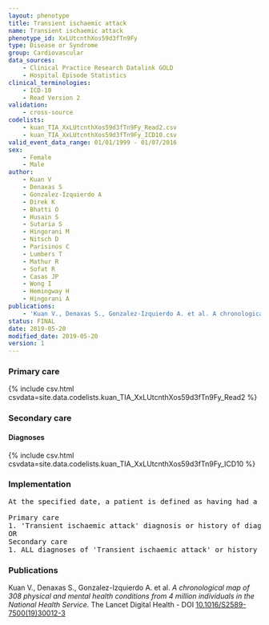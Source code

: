 ```yaml
---
layout: phenotype
title: Transient ischaemic attack
name: Transient ischaemic attack
phenotype_id: XxLUtcnthXos59d3fTn9Fy 
type: Disease or Syndrome
group: Cardiovascular
data_sources: 
    - Clinical Practice Research Datalink GOLD
    - Hospital Episode Statistics
clinical_terminologies: 
    - ICD-10
    - Read Version 2
validation: 
    - cross-source
codelists: 
    - kuan_TIA_XxLUtcnthXos59d3fTn9Fy_Read2.csv
    - kuan_TIA_XxLUtcnthXos59d3fTn9Fy_ICD10.csv
valid_event_data_range: 01/01/1999 - 01/07/2016
sex: 
    - Female
    - Male
author: 
    - Kuan V
    - Denaxas S
    - Gonzalez-Izquierdo A
    - Direk K
    - Bhatti O
    - Husain S
    - Sutaria S
    - Hingorani M
    - Nitsch D
    - Parisinos C
    - Lumbers T
    - Mathur R
    - Sofat R
    - Casas JP
    - Wong I
    - Hemingway H
    - Hingorani A
publications: 
    - 'Kuan V., Denaxas S., Gonzalez-Izquierdo A. et al. A chronological map of 308 physical and mental health conditions from 4 million individuals in the National Health Service. The Lancet Digital Health - DOI: 10.1016/S2589-7500(19)30012-3' 
status: FINAL
date: 2019-05-20
modified_date: 2019-05-20
version: 1
---
```

### Primary care 
{% include csv.html csvdata=site.data.codelists.kuan_TIA_XxLUtcnthXos59d3fTn9Fy_Read2 %}
### Secondary care 
#### Diagnoses 
{% include csv.html csvdata=site.data.codelists.kuan_TIA_XxLUtcnthXos59d3fTn9Fy_ICD10 %}
### Implementation 
<pre>At the specified date, a patient is defined as having had a 'Transient ischaemic attack' IF they meet the criteria for any of the following on or before the specified date. The earliest date on which the individual meets any of the following criteria on or before the specified date is defined as the first event date:

Primary care
1. 'Transient ischaemic attack' diagnosis or history of diagnosis during a consultation 
OR
Secondary care
1. ALL diagnoses of 'Transient ischaemic attack' or history of diagnosis during a hospitalization</pre> 
 
### Publications 
Kuan V., Denaxas S., Gonzalez-Izquierdo A. et al. _A chronological map of 308 physical and mental health conditions from 4 million individuals in the National Health Service_. The Lancet Digital Health - DOI <a href='https://www.thelancet.com/journals/landig/article/PIIS2589-7500(19)30012-3/fulltext'>10.1016/S2589-7500(19)30012-3</a>